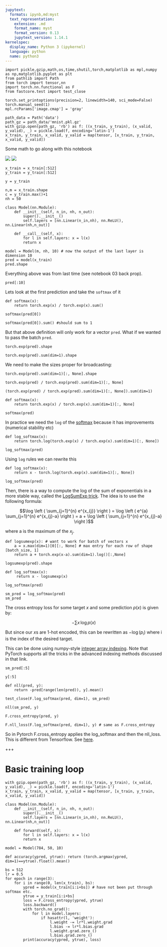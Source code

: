 ```yaml
---
jupytext:
  formats: ipynb,md:myst
  text_representation:
    extension: .md
    format_name: myst
    format_version: 0.13
    jupytext_version: 1.14.1
kernelspec:
  display_name: Python 3 (ipykernel)
  language: python
  name: python3
---
```


```{code-cell} ipython3
import pickle,gzip,math,os,time,shutil,torch,matplotlib as mpl,numpy as np,matplotlib.pyplot as plt
from pathlib import Path
from torch import tensor,nn
import torch.nn.functional as F
from fastcore.test import test_close

torch.set_printoptions(precision=2, linewidth=140, sci_mode=False)
torch.manual_seed(1)
mpl.rcParams['image.cmap'] = 'gray'

path_data = Path('data')
path_gz = path_data/'mnist.pkl.gz'
with gzip.open(path_gz, 'rb') as f: ((x_train, y_train), (x_valid, y_valid), _) = pickle.load(f, encoding='latin-1')
x_train, y_train, x_valid, y_valid = map(tensor, [x_train, y_train, x_valid, y_valid])
```

Some math to go along with this notebook

![](../imgs/log_softmax_1.jpg)
![](../imgs/log_softmax_2.jpg)

```{code-cell} ipython3
x_train = x_train[:512]
y_train = y_train[:512]
```

```{code-cell} ipython3
y = y_train
```

```{code-cell} ipython3
n,m = x_train.shape
c = y_train.max()+1
nh = 50
```

```{code-cell} ipython3
class Model(nn.Module):
    def __init__(self, n_in, nh, n_out):
        super().__init__()
        self.layers = [nn.Linear(n_in,nh), nn.ReLU(), nn.Linear(nh,n_out)]
        
    def __call__(self, x):
        for l in self.layers: x = l(x)
        return x
```

```{code-cell} ipython3
model = Model(m, nh, 10) # now the output of the last layer is dimension 10
pred = model(x_train)
pred.shape
```

Everything above was from last time (see notebook 03 back prop).

```{code-cell} ipython3
pred[:10]
```

Lets look at the first prediction and take the `softmax` of it

```{code-cell} ipython3
def softmax(x):
    return torch.exp(x) / torch.exp(x).sum()
```

```{code-cell} ipython3
softmax(pred[0])
```

```{code-cell} ipython3
softmax(pred[0]).sum() #should sum to 1
```

But that above definition will only work for a vector `pred`. What if we wanted to pass the batch `pred`.

```{code-cell} ipython3
torch.exp(pred).shape
```

```{code-cell} ipython3
torch.exp(pred).sum(dim=1).shape
```

We need to make the sizes proper for broadcasting:

```{code-cell} ipython3
torch.exp(pred).sum(dim=1)[:, None].shape
```

```{code-cell} ipython3
torch.exp(pred) / torch.exp(pred).sum(dim=1)[:, None]
```

```{code-cell} ipython3
(torch.exp(pred) / torch.exp(pred).sum(dim=1)[:, None]).sum(dim=1)
```

```{code-cell} ipython3
def softmax(x):
    return torch.exp(x) / torch.exp(x).sum(dim=1)[:, None]
```

```{code-cell} ipython3
softmax(pred)
```

In practice we need the `log` of the [softmax](https://ogunlao.github.io/2020/04/26/you_dont_really_know_softmax.html) because it has improvements (numerical stability etc)

```{code-cell} ipython3
def log_softmax(x):
    return torch.log(torch.exp(x) / torch.exp(x).sum(dim=1)[:, None])
```

```{code-cell} ipython3
log_softmax(pred)
```

Using `log` rules we can rewrite this

```{code-cell} ipython3
def log_softmax(x):
    return x - torch.log(torch.exp(x).sum(dim=1)[:, None])
```

```{code-cell} ipython3
log_softmax(pred)
```

Then, there is a way to compute the log of the sum of exponentials in a more stable way, called the [LogSumExp trick](https://en.wikipedia.org/wiki/LogSumExp). The idea is to use the following formula:

$$\log \left ( \sum_{j=1}^{n} e^{x_{j}} \right ) = \log \left ( e^{a} \sum_{j=1}^{n} e^{x_{j}-a} \right ) = a + \log \left ( \sum_{j=1}^{n} e^{x_{j}-a} \right )$$

where a is the maximum of the $x_{j}$.

```{code-cell} ipython3
def logsumexp(x): # want to work for batch of vectors x
    a = x.max(dim=1)[0][:, None] # max entry for each row of shape [batch_size, 1]
    return a + torch.exp(x-a).sum(dim=1).log()[:,None]
```

```{code-cell} ipython3
logsumexp(pred).shape
```

```{code-cell} ipython3
def log_softmax(x):
     return x - logsumexp(x)
```

```{code-cell} ipython3
log_softmax(pred)
```

```{code-cell} ipython3
sm_pred = log_softmax(pred)
sm_pred
```

The cross entropy loss for some target $x$ and some prediction $p(x)$ is given by:

$$ -\sum x\, \log p(x) $$

But since our $x$s are 1-hot encoded, this can be rewritten as $-\log(p_{i})$ where i is the index of the desired target.

This can be done using numpy-style [integer array indexing](https://docs.scipy.org/doc/numpy-1.13.0/reference/arrays.indexing.html#integer-array-indexing). Note that PyTorch supports all the tricks in the advanced indexing methods discussed in that link.

```{code-cell} ipython3
sm_pred[:5]
```

```{code-cell} ipython3
y[:5]
```

```{code-cell} ipython3
def nll(pred, y):
    return -pred[range(len(pred)), y].mean()
```

```{code-cell} ipython3
test_close(F.log_softmax(pred, dim=1), sm_pred)
```

```{code-cell} ipython3
nll(sm_pred, y)
```

```{code-cell} ipython3
F.cross_entropy(pred, y)
```

```{code-cell} ipython3
F.nll_loss(F.log_softmax(pred, dim=1), y) # same as F.cross_entropy
```

So in Pytorch F.cross_entropy applies the log_softmax and then the nll_loss.
This is different from Tensorflow. See [here](https://stackoverflow.com/questions/72622202/why-is-the-tensorflow-and-pytorch-crossentropy-loss-returns-different-values-for).

+++

# Basic training loop

```{code-cell} ipython3
with gzip.open(path_gz, 'rb') as f: ((x_train, y_train), (x_valid, y_valid), _) = pickle.load(f, encoding='latin-1')
x_train, y_train, x_valid, y_valid = map(tensor, [x_train, y_train, x_valid, y_valid])
```

```{code-cell} ipython3
class Model(nn.Module):
    def __init__(self, n_in, nh, n_out):
        super().__init__()
        self.layers = [nn.Linear(n_in,nh), nn.ReLU(), nn.Linear(nh,n_out)]
        
    def forward(self, x):
        for l in self.layers: x = l(x)
        return x
```

```{code-cell} ipython3
model = Model(784, 50, 10)
```

```{code-cell} ipython3
def accuracy(ypred, ytrue): return (torch.argmax(ypred, dim=1)==ytrue).float().mean()
```

```{code-cell} ipython3
bs = 512
lr = 0.5
for epoch in range(3):
    for i in range(0, len(x_train), bs):
        ypred = model(x_train[i:i+bs]) # have not been put through softmax etc.
        ytrue = y_train[i:i+bs]
        loss = F.cross_entropy(ypred, ytrue)
        loss.backward()
        with torch.no_grad():
            for l in model.layers:
                if hasattr(l, 'weight'):
                    l.weight -= lr*l.weight.grad
                    l.bias -= lr*l.bias.grad
                    l.weight.grad.zero_()
                    l.bias.grad.zero_()
        print(accuracy(ypred, ytrue), loss)
```
